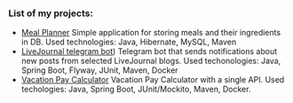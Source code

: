 ### List of my projects:
* [Meal Planner](https://github.com/luchbheag/meal-planner) Simple application for storing meals and their ingredients in DB. Used technologies: Java, Hibernate, MySQL, Maven
* [LiveJournal telegram bot](https://github.com/luchbheag/livejournal-telegrambot)) Telegram bot that sends notifications about new posts from selected LiveJournal blogs. Used techonologies: Java, Spring Boot, Flyway, JUnit, Maven, Docker
* [Vacation Pay Calculator](https://github.com/luchbheag/neoflex-test-task) Vacation Pay Calculator with a single API. Used techologies: Java, Spring Boot, JUnit/Mockito, Maven, Docker.
